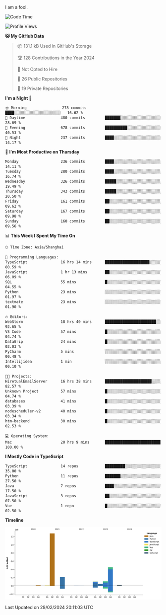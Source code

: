 I am a fool.

<!--START_SECTION:waka-->
![Code Time](http://img.shields.io/badge/Code%20Time-1%2C228%20hrs%2013%20mins-blue)

![Profile Views](http://img.shields.io/badge/Profile%20Views-0-blue)

**🐱 My GitHub Data** 

> 📦 131.1 kB Used in GitHub's Storage 
 > 
> 🏆 128 Contributions in the Year 2024
 > 
> 🚫 Not Opted to Hire
 > 
> 📜 26 Public Repositories 
 > 
> 🔑 19 Private Repositories 
 > 
**I'm a Night 🦉** 

```text
🌞 Morning                278 commits         ████░░░░░░░░░░░░░░░░░░░░░   16.62 % 
🌆 Daytime                480 commits         ███████░░░░░░░░░░░░░░░░░░   28.69 % 
🌃 Evening                678 commits         ██████████░░░░░░░░░░░░░░░   40.53 % 
🌙 Night                  237 commits         ████░░░░░░░░░░░░░░░░░░░░░   14.17 % 
```
📅 **I'm Most Productive on Thursday** 

```text
Monday                   236 commits         ████░░░░░░░░░░░░░░░░░░░░░   14.11 % 
Tuesday                  280 commits         ████░░░░░░░░░░░░░░░░░░░░░   16.74 % 
Wednesday                326 commits         █████░░░░░░░░░░░░░░░░░░░░   19.49 % 
Thursday                 343 commits         █████░░░░░░░░░░░░░░░░░░░░   20.50 % 
Friday                   161 commits         ██░░░░░░░░░░░░░░░░░░░░░░░   09.62 % 
Saturday                 167 commits         ██░░░░░░░░░░░░░░░░░░░░░░░   09.98 % 
Sunday                   160 commits         ██░░░░░░░░░░░░░░░░░░░░░░░   09.56 % 
```


📊 **This Week I Spent My Time On** 

```text
🕑︎ Time Zone: Asia/Shanghai

💬 Programming Languages: 
TypeScript               16 hrs 14 mins      ████████████████████░░░░░   80.59 % 
JavaScript               1 hr 13 mins        ██░░░░░░░░░░░░░░░░░░░░░░░   06.09 % 
SQL                      55 mins             █░░░░░░░░░░░░░░░░░░░░░░░░   04.55 % 
Python                   23 mins             ░░░░░░░░░░░░░░░░░░░░░░░░░   01.97 % 
textmate                 23 mins             ░░░░░░░░░░░░░░░░░░░░░░░░░   01.90 % 

🔥 Editors: 
WebStorm                 18 hrs 40 mins      ███████████████████████░░   92.65 % 
VS Code                  57 mins             █░░░░░░░░░░░░░░░░░░░░░░░░   04.74 % 
DataGrip                 24 mins             █░░░░░░░░░░░░░░░░░░░░░░░░   02.03 % 
PyCharm                  5 mins              ░░░░░░░░░░░░░░░░░░░░░░░░░   00.48 % 
Intellijidea             1 min               ░░░░░░░░░░░░░░░░░░░░░░░░░   00.10 % 

🐱‍💻 Projects: 
HiretualEmailServer      16 hrs 38 mins      █████████████████████░░░░   82.57 % 
Unknown Project          57 mins             █░░░░░░░░░░░░░░░░░░░░░░░░   04.74 % 
databases                41 mins             █░░░░░░░░░░░░░░░░░░░░░░░░   03.39 % 
nodescheduler-v2         40 mins             █░░░░░░░░░░░░░░░░░░░░░░░░   03.34 % 
htm-backend              30 mins             █░░░░░░░░░░░░░░░░░░░░░░░░   02.53 % 

💻 Operating System: 
Mac                      20 hrs 9 mins       █████████████████████████   100.00 % 
```

**I Mostly Code in TypeScript** 

```text
TypeScript               14 repos            █████████░░░░░░░░░░░░░░░░   35.00 % 
Python                   11 repos            ███████░░░░░░░░░░░░░░░░░░   27.50 % 
Java                     7 repos             ████░░░░░░░░░░░░░░░░░░░░░   17.50 % 
JavaScript               3 repos             ██░░░░░░░░░░░░░░░░░░░░░░░   07.50 % 
Vue                      1 repo              █░░░░░░░░░░░░░░░░░░░░░░░░   02.50 % 
```



**Timeline**

![Lines of Code chart](https://raw.githubusercontent.com/VeejaLiu/VeejaLiu/master/assets/bar_graph.png)


 Last Updated on 29/02/2024 20:11:03 UTC
<!--END_SECTION:waka-->
